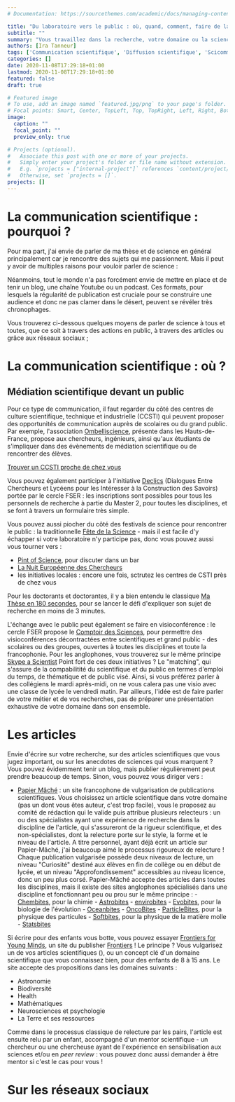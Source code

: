 ```yaml
---
# Documentation: https://sourcethemes.com/academic/docs/managing-content/

title: "Du laboratoire vers le public : où, quand, comment, faire de la communication scientifique ?"
subtitle: ""
summary: "Vous travaillez dans la recherche, votre domaine ou la science en général vous passionne, et vous cherchez à diffuser vos connaissances et votre enthousiasme auprès d'un large public ? Voici quelques pistes."
authors: [Ira Tanneur]
tags: ['Communication scientifique', 'Diffusion scientifique', 'Scicomm']
categories: []
date: 2020-11-08T17:29:18+01:00
lastmod: 2020-11-08T17:29:18+01:00
featured: false
draft: true

# Featured image
# To use, add an image named `featured.jpg/png` to your page's folder.
# Focal points: Smart, Center, TopLeft, Top, TopRight, Left, Right, BottomLeft, Bottom, BottomRight.
image:
  caption: ""
  focal_point: ""
  preview_only: true

# Projects (optional).
#   Associate this post with one or more of your projects.
#   Simply enter your project's folder or file name without extension.
#   E.g. `projects = ["internal-project"]` references `content/project/deep-learning/index.md`.
#   Otherwise, set `projects = []`.
projects: []
---
```


# La communication scientifique : pourquoi ?

Pour ma part, j'ai envie de parler de ma thèse et de science en général principalement car je rencontre des sujets qui me passionnent. Mais il peut y avoir de multiples raisons pour vouloir parler de science :

Néanmoins, tout le monde n'a pas forcément envie de mettre en place et de tenir un blog, une chaîne Youtube ou un podcast. Ces formats, pour lesquels la régularité de publication est cruciale pour se construire une audience et donc ne pas clamer dans le désert, peuvent se révéler très chronophages.

Vous trouverez ci-dessous quelques moyens de parler de science à tous et toutes, que ce soit à travers des actions en public, à travers des articles ou grâce aux réseaux sociaux ; 

# La communication scientifique : où ?

## Médiation scientifique devant un public

Pour ce type de communication, il faut regarder du côté des centres de culture scientifique, technique et industrielle (CCSTI) qui peuvent proposer des opportunités de communication auprès de scolaires ou du grand public. Par exemple, l'association [Ombelliscience](https://ombelliscience.fr/missions/axe1), présente dans les Hauts-de-France, propose aux chercheurs, ingénieurs, ainsi qu'aux étudiants de s'impliquer dans des évènements de médiation scientifique ou de rencontrer des élèves.

[Trouver un CCSTI proche de chez vous](https://eduscol.education.fr/cid46773/liste-des-centres-sciences-ccsti-par-academie.html)

Vous pouvez également participer à l'initiative [Declics](http://www.cerclefser.org/fr/declics/) (Dialogues Entre Chercheurs et Lycéens pour les Intéresser à la Construction des Savoirs) portée par le cercle FSER : les inscriptions sont possibles pour tous les personnels de recherche à partie du Master 2, pour toutes les disciplines, et se font à travers un formulaire très simple.

Vous pouvez aussi piocher du côté des festivals de science pour rencontrer le public : la traditionnelle [Fête de la Science](https://www.fetedelascience.fr/) - mais il est facile d'y échapper si votre laboratoire n'y participe pas, donc vous pouvez aussi vous tourner vers :

- [Pint of Science](https://pintofscience.fr), pour discuter dans un bar
- [La Nuit Européenne des Chercheurs](https://nuitdeschercheurs-france.eu/?2020#home)
- les initiatives locales : encore une fois, sctrutez les centres de CSTI près de chez vous

Pour les doctorants et doctorantes, il y a bien entendu le classique [Ma Thèse en 180 secondes](https://mt180.fr/), pour se lancer le défi d'expliquer son sujet de recherche en moins de 3 minutes.

L'échange avec le public peut également se faire en visioconférence : le cercle FSER propose le [Comptoir des Sciences](http://www.cerclefser.org/fr/comptoir-des-sciences/), pour permettre des visioconférences décontractées entre scientifiques et grand public - des scolaires ou des groupes, ouvertes à toutes les disciplines et toute la francophonie.
Pour les anglophones, vous trouverez sur le même principe [Skype a Scientist](https://www.skypeascientist.com/get-involved.html)
Point fort de ces deux initiatives ? Le "matching", qui s'assure de la compabilitité du scientifique et du public en termes d'emploi du temps, de thématique et de public visé. Ainsi, si vous préférez parler à des collégiens le mardi après-midi, on ne vous calera pas une visio avec une classe de lycée le vendredi 
matin. Par ailleurs, l'idée est de faire parler de votre métier et de vos recherches, pas de préparer une présentation exhaustive de votre domaine dans son ensemble.

# Les articles

Envie d'écrire sur votre recherche, sur des articles scientifiques que vous jugez important, ou sur les anecdotes de sciences qui vous marquent ? Vous pouvez évidemment tenir un blog, mais publier régulièrement peut prendre beaucoup de temps. Sinon, vous pouvez vous diriger vers : 

- [Papier Mâché](https://papiermachesciences.org/) : un site francophone de vulgarisation de publications scientifiques. Vous choisissez un article scientifique dans votre domaine (pas un dont vous êtes auteur, c'est trop facile), vous le proposez au comité de rédaction qui le valide puis attribue plusieurs relecteurs : un ou des spécialistes ayant une expérience de recherche dans la discipline de l'article, qui s'assureront de la rigueur scientifique, et des non-spécialistes, dont la relecture porte sur le style, la forme et le niveau de l'article. A titre personnel, ayant déjà écrit un article sur Papier-Mâché, j'ai beaucoup aimé le processus rigoureux de relecture !
Chaque publication vulgarisée possède deux niveaux de lecture, un niveau "Curiosité" destiné aux élèves en fin de collège ou en début de lycée, et un niveau "Approfondissement" accessibles au niveau licence, donc un peu plus corsé.
Papier-Mâché accepte des articles dans toutes les disciplines, mais il existe des sites anglophones spécialisés dans une discipline et fonctionnant peu ou prou sur le même principe :
	     - [Chembites](https://chembites.org/), pour la chimie
	     - [Astrobites](http://astrobites.org/)
	     - [envirobites](https://envirobites.org/)
	     - [Evobites](https://evobites.com/), pour la biologie de l'évolution
	     - [Oceanbites](http://oceanbites.org/)
	     - [OncoBites](https://oncobites.blog/)
	     - [ParticleBites](https://www.particlebites.com/), pour la physique des particules
	     - [Softbites](https://softbites.org/), pour la physique de la matière molle
	     - [Statsbites](https://statsbites.wordpress.com/)

Si écrire pour des enfants vous botte, vous pouvez essayer [Frontiers for Young Minds](https://kids.frontiersin.org/), un site du publisher [Frontiers](https://www.frontiersin.org/) ! Le principe ? Vous vulgarisez un de vos articles scientifiques (), ou un concept clé d'un domaine scientifique que vous connaissez bien, pour des enfants de 8 à 15 ans. Le site accepte des propositions dans les domaines suivants :
- Astronomie
- Biodiversité
- Health
- Mathématiques
- Neurosciences et psychologie
- La Terre et ses ressources

 Comme dans le processus classique de relecture par les pairs, l'article est ensuite relu par un enfant, accompagné d'un mentor scientifique - un chercheur ou une chercheuse ayant de l'expérience en sensibilisation aux sciences et/ou en *peer review* : vous pouvez donc aussi demander à être mentor si c'est le cas pour vous !

# Sur les réseaux sociaux

